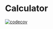 # Calculator
[![codecov](https://codecov.io/gh/Rushtell/Calculator/branch/master/graph/badge.svg?token=2PNCCSBCE3)](https://codecov.io/gh/Rushtell/Calculator)
    
